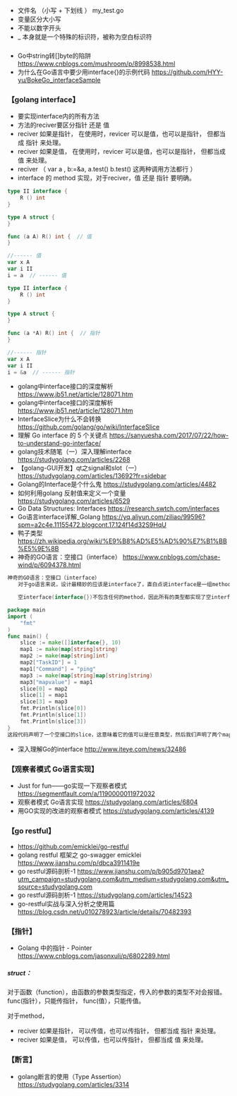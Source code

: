 * 文件名 （小写 + 下划线 ）   my_test.go
* 变量区分大小写
* 不能以数字开头
* _ 本身就是一个特殊的标识符，被称为空白标识符

###

* Go中string转[]byte的陷阱 https://www.cnblogs.com/mushroom/p/8998538.html
* 为什么在Go语言中要少用interface{}的示例代码 https://github.com/HYY-yu/BokeGo_interfaceSample


### 【golang interface】
* 要实现interface内的所有方法
* 方法的reciver要区分指针 还是 值
* reciver 如果是指针， 在使用时，revicer 可以是值，也可以是指针， 但都当成 指针 来处理。 
* reciver 如果是值，   在使用时，revicer 可以是值，也可以是指针， 但都当成 值 来处理。
* reciver （ var a , b:=&a,  a.test() b.test() 这两种调用方法都行 ）
* interface 的 method 实现，对于reciver，值 还是 指针 要明确。
```go
type II interface {
    R () int
}

type A struct {
}

func (a A) R() int {  // 值
}

//------ 值
var x A
var i II
i = a  // ------ 值
```

```go
type II interface {
    R () int
}

type A struct {
}

func (a *A) R() int {  // 指针
}

//------ 指针
var x A
var i II
i = &a  // ------ 指针
```
* golang中interface接口的深度解析  https://www.jb51.net/article/128071.htm
* golang中interface接口的深度解析 https://www.jb51.net/article/128071.htm
* InterfaceSlice为什么不会转换  https://github.com/golang/go/wiki/InterfaceSlice
* 理解 Go interface 的 5 个关键点 https://sanyuesha.com/2017/07/22/how-to-understand-go-interface/
* golang技术随笔（一）深入理解interface  https://studygolang.com/articles/2268
* 【golang-GUI开发】qt之signal和slot（一）https://studygolang.com/articles/13692?fr=sidebar
* Golang的Interface是个什么鬼 https://studygolang.com/articles/4482
* 如何利用golang 反射值来定义一个变量 https://studygolang.com/articles/6529
* Go Data Structures: Interfaces https://research.swtch.com/interfaces
* Go语言interface详解_Golang https://yq.aliyun.com/ziliao/99596?spm=a2c4e.11155472.blogcont.17.124f14d32S9HqU
* 鸭子类型 https://zh.wikipedia.org/wiki/%E9%B8%AD%E5%AD%90%E7%B1%BB%E5%9E%8B
* 神奇的GO语言：空接口（interface） https://www.cnblogs.com/chase-wind/p/6094378.html
``` go
神奇的GO语言：空接口（interface）
　　对于go语言来说，设计最精妙的应该是interface了，直白点说interface是一组method的组合。至于更加详细的描述，本文不做介绍，今天谈谈空接口。

　　空interface(interface{})不包含任何的method，因此所有的类型都实现了空interface。空interface在我们需要存储任意类型的数值的时候相当有用，有点类似于C语言的void*类型。请看下面的代码：

package main
import (
    "fmt"
)
func main() {
    slice := make([]interface{}, 10)
    map1 := make(map[string]string)
    map2 := make(map[string]int)
    map2["TaskID"] = 1
    map1["Command"] = "ping"
    map3 := make(map[string]map[string]string)
    map3["mapvalue"] = map1
    slice[0] = map2
    slice[1] = map1
    slice[3] = map3
    fmt.Println(slice[0])
    fmt.Println(slice[1])
    fmt.Println(slice[3])
}
这段代码声明了一个空接口的slice，这意味着它的值可以是任意类型，然后我们声明了两个map，一个是map[string]string，一个是map[string]int，然后在声明一个map的map类型，将这三个类型赋值给slice，使得slice可以存贮各种不同类型的数据，想想看，一个可变数组中，存储了一个key为string类型，value为int类型的map，又存储了一个key为string类型，value为string类型的map，还存储了一个map的map，这对c/c++转go的程序员们来说是多么让人吃惊。
```
* 深入理解Go的interface  http://www.iteye.com/news/32486

### 【观察者模式 Go语言实现】
* Just for fun——go实现一下观察者模式 https://segmentfault.com/a/1190000011972032
* 观察者模式 Go语言实现 https://studygolang.com/articles/6804
* 用GO实现的改进的观察者模式 https://studygolang.com/articles/4139
### 【go restful】
* https://github.com/emicklei/go-restful
* golang restful 框架之 go-swagger emicklei https://www.jianshu.com/p/dbca3911419e
* go restful源码剖析-1 https://www.jianshu.com/p/b905d9701aea?utm_campaign=studygolang.com&utm_medium=studygolang.com&utm_source=studygolang.com
* go restful源码剖析-1 https://studygolang.com/articles/14523 
* go-restful实战与深入分析之使用篇 https://blog.csdn.net/u010278923/article/details/70482393

### 【指针】
* Golang 中的指针 - Pointer  https://www.cnblogs.com/jasonxuli/p/6802289.html
##### struct：
 对于函数（function），由函数的参数类型指定，传入的参数的类型不对会报错。
 func(指针），只能传指针， func(值），只能传值。
 
 对于method， 
 * reciver 如果是指针， 可以传值，也可以传指针， 但都当成 指针 来处理。
 * reciver 如果是值，   可以传值，也可以传指针， 但都当成 值   来处理。
 
 ### 【断言】
 * golang断言的使用（Type Assertion） https://studygolang.com/articles/3314
 
 
 
